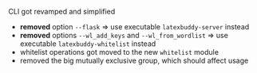 CLI got revamped and simplified

- **removed** option `--flask` ⇒ use executable `latexbuddy-server` instead
- **removed** options `--wl_add_keys` and `--wl_from_wordlist` ⇒ use executable `latexbuddy-whitelist` instead
- whitelist operations got moved to the new `whitelist` module
- removed the big mutually exclusive group, which should affect usage

